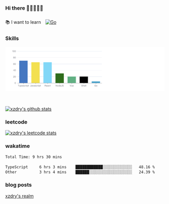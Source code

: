 ### Hi there 👋👋👋👋👋

 :books: I want to learn <a href="https://go.dev/" target="_blank"><img style="margin: 10px" src="https://profilinator.rishav.dev/skills-assets/go-original.svg" alt="Go" height="50" /></a>  

### Skills
![](img/2022-09-05-22-04-20.png)

<br />

[![xzdry's github stats](https://github-readme-stats.vercel.app/api?username=xzdry&count_private=true&show_icons=true&theme=vue)](https://github.com/xzdry)

### leetcode
[![xzdry's leetcode stats](https://leetcard.jacoblin.cool/xzdry-2?theme=light&font=Anek%20Kannada&site=cn)](https://leetcode.cn/u/xzdry-2/)

### wakatime
<!--START_SECTION:waka-->

```text
Total Time: 9 hrs 30 mins

TypeScript     6 hrs 3 mins    ████████████░░░░░░░░░░░░░   48.16 %
Other          3 hrs 4 mins    ██████░░░░░░░░░░░░░░░░░░░   24.39 %
```

<!--END_SECTION:waka-->

### blog posts
[xzdry's realm](https://www.justdry.net/)

